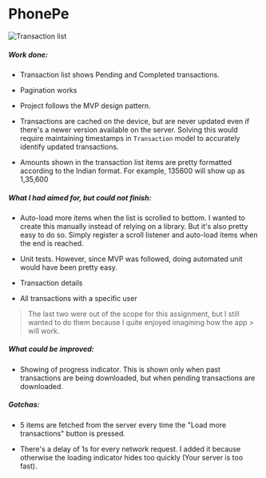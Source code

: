 # PhonePe

![Transaction list](http://i.imgur.com/0TtH3Q4.png)

##### Work done:
* Transaction list shows Pending and Completed transactions.

* Pagination works

* Project follows the MVP design pattern.

* Transactions are cached on the device, but are never updated even if there's a newer version available on the server. Solving this would require maintaining timestamps in `Transaction` model to accurately identify updated transactions.

* Amounts shown in the transaction list items are pretty formatted according to the Indian format. For example, 135600 will show up as 1,35,600

##### What I had aimed for, but could not finish:
* Auto-load more items when the list is scrolled to bottom. I wanted to create this manually instead of relying on a library. But it's also pretty easy to do so. Simply register a scroll listener and auto-load items when the end is reached.

* Unit tests. However, since MVP was followed, doing automated unit would have been pretty easy.

* Transaction details

* All transactions with a specific user

> The last two were out of the scope for this assignment, but I still wanted to do them because I quite enjoyed imagining how the app > will work.

##### What could be improved:
* Showing of progress indicator. This is shown only when past transactions are being downloaded, but when pending transactions are downloaded.

##### Gotchas:
* 5 items are fetched from the server every time the "Load more transactions" button is pressed.

* There's a delay of 1s for every network request. I added it because otherwise the loading indicator hides too quickly (Your server is too fast).
